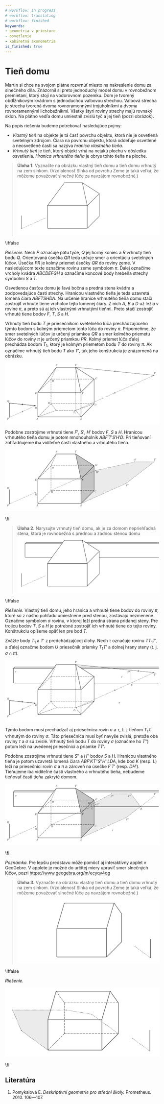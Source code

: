 ```yaml
---
# workflow: in progress
# workflow: translating
# workflow: finished
keywords:
- geometria v priestore
- osvetlenie
- kabinetná axonometria
is_finished: true
---
```


# Tieň domu

Martin si chce na svojom plátne rozvrnúť miesto na nakreslenie domu za slnečného dňa. Znázornil si preto jednoduchý model domu v rovnobežnom premietaní, ktorý stojí na vodorovnom pozemku. Dom je tvorený obdĺžnikovým kvádrom s jednoduchou valbovou strechou. Valbová strecha je strecha tvorená dvoma rovnoramennými trojuholníkmi a dvoma rovnoramennými lichobežníkmi. Všetky štyri roviny strechy majú rovnaký sklon. Na plátno vedľa domu umiestnil zvislú tyč a jej tieň (pozri obrázok).

Na popis riešenia budeme potrebovať nasledujúce pojmy:

* *Vlastný tieň* na objekte je tá časť povrchu objektu, ktorá nie je osvetlená svetelným zdrojom. Čiara na povrchu objektu, ktorá oddeľuje osvetlené a neosvetlené časti sa nazýva *hranica vlastného tieňa.*
* *Vrhnutý tieň* je tieň, ktorý objekt vrhá na nejakú plochu v dôsledku osvetlenia. *Hranica vrhnutého tieňa* je obrys tohto tieňa na ploche.

>**Úloha 1.** Vyznačte na obrázku vlastný tieň domu a tieň domu vrhnutý na zem slnkom. (Vzdialenosť Slnka od povrchu Zeme je taká veľká, že môžeme považovať slnečné lúče za navzájom rovnobežné.)
>![Model domu so zadaným osvetlením.](math4you_00017_zadani_a.jpg)

\iffalse

*Riešenie.* Nech $P$ označuje pätu tyče, $Q$ jej horný koniec a $R$ vrhnutý tieň bodu $Q$. Orientovaná úsečka $QR$ teda určuje smer a orientáciu svetelných lúčov. Úsečka $PR$ je kolmý priemet úsečky $QR$ do roviny zeme. V nasledujúcom texte označíme rovinu zeme symbolom $\pi$. Ďalej označíme vrcholy kvádra $ABCDEFGH$ a označíme koncové body hrebeňa strechy symbolmi $S$ a $T$.

Osvetlenou časťou domu je ľavá bočná a predná stena kvádra a zodpovedajúce časti strechy. Hranicou vlastného tieňa je teda uzavretá lomená čiara $ABFTSHDA$. Na určenie hranice vrhnutého tieňa domu stačí zostrojiť vrhnuté tiene vrcholov tejto lomenej čiary. Z nich $A$, $B$ a $D$ už ležia v rovine $\pi$, a preto sú aj ich vlastnými vrhnutými tieňmi. Preto stačí zostrojiť vrhnuté tiene bodov $F$, $T$, $S$ a $H$.

Vrhnutý tieň bodu $T$ je priesečníkom svetelného lúča prechádzajúceho týmto bodom s kolmým priemetom tohto lúča do roviny $\pi$. Pripomeňme, že smer svetelných lúčov je určený priamkou $QR$ a smer kolmého priemetu lúčov do roviny $\pi$ je určený priamkou $PR$. Kolmý priemet lúča ďalej prechádza bodom $T_1$, ktorý je kolmým priemetom bodu $T$ do roviny $\pi$. Ak označíme vrhnutý tieň bodu $T$ ako $T'$, tak jeho konštrukcia je znázornená na obrázku.

![Konštrukcia vrhnutého tieňa bodu $T$](math4you_00017_reseni_a1.jpg)

Podobne zostrojíme vrhnuté tiene $F'$, $S'$, $H'$ bodov $F$, $S$ a $H$. Hranicou vrhnutého tieňa domu je potom mnohouholník $ABF'T'S'H'D$. Pri tieňovaní zohľadňujeme iba viditeľné časti vlastného a vrhnutého tieňa.

![Vrhnutý tieň a vlastný tieň domu](math4you_00017_reseni_a2.jpg)

\fi

> **Úloha 2.** Narysujte vrhnutý tieň domu, ak je za domom nepriehľadná stena, ktorá je rovnobežná s prednou a zadnou stenou domu 
![Model domu so stenou a osvetlením](math4you_00017_zadani_b.jpg)

\iffalse

*Riešenie.* Vlastný tieň domu, jeho hranica a vrhnuté tiene bodov do roviny $\pi$, ktoré sú z nášho pohľadu umiestnené pred stenou, zostávajú nezmenené. Označme symbolom $\sigma$ rovinu, v ktorej leží predná strana pridanej steny. Pre trojicu bodov $T$, $S$ a $H$ je potrebné zostrojiť ich vrhnuté tiene do tejto roviny. Konštrukciu opíšeme opäť len pre bod $T$.

Zvážte body $T_1$ a $T'$ z predchádzajúcej úlohy. Nech $\tau$ označuje rovinu $TT_1T'$, a ďalej označme bodom $U$ priesečník priamky $T_1T'$ a dolnej hrany steny (t. j. $\sigma \cap \pi$). 

![Konštrukcia vrhnutého tieňa bodu so stenou](math4you_00017_reseni_b1.jpg)

 Týmto bodom musí prechádzať aj priesečnica rovín $\sigma$ a $\tau$, t. j. tieňom $T_1T$ vrhnutým do roviny $\sigma$. Táto priesečnica musí byť navyše zvislá, pretože obe roviny $\tau$ a $\sigma$ sú zvislé. Vrhnutý tieň bodu $T$ do roviny $\sigma$ (označme ho $T''$) potom leží na uvedenej priesečnici a priamke $TT'$.

Podobne zostrojíme vrhnuté tiene $S''$ a $H''$ bodov $S$ a $H$. Hranicou vlastného tieňa je potom uzavretá lomená čiara $ABF'KT''S''H''LDA$, kde bod $K$ (resp. $L$) leží na priesečnici rovín $\sigma$ a $\pi$ a zároveň na úsečke $F'T'$ (resp. $DH'$). Tieňujeme iba viditeľné časti vlastného a vrhnutého tieňa, nebudeme tieňovať časti tieňa zakryté domom.

![Vrhnutý a vlastný tieň celého domu so stenou](math4you_00017_reseni_b2.jpg)

\fi

*Poznámka.* Pre lepšiu predstavu môže pomôcť aj interaktívny applet v GeoGebre. V applete je možné do určitej miery upraviť smer slnečných lúčov, pozri https://www.geogebra.org/m/ecyqv4qg


> **Úloha 3.** Vyznačte na obrázku vlastný tieň domu a tieň domu vrhnutý na zem slnkom. (Vzdialenosť Slnka od povrchu Zeme je taká veľká, že môžeme považovať slnečné lúče za navzájom rovnobežné.)
>
>![Model domu so zadaným osvetlením.](00017_obr7.jpg)

\iffalse

*Riešenie.*

![Vrhnutý tieň a vlastný tieň domu](00017_obr8.jpg)
 
\fi

## Literatúra 

1. Pomykalová E. *Deskriptivní geometrie pro střední školy.* Prometheus. 2010. 106—107.

